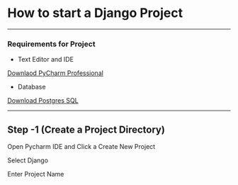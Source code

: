 # How to start a  Django Project
___

### Requirements for Project

 * Text Editor and IDE
 
[Downlaod PyCharm Professional](https://www.jetbrains.com/pycharm/)
 * Database 

[Download Postgres SQL](https://www.postgresql.org/)

---
##  Step -1  (Create a Project Directory)

Open Pycharm IDE  and Click a Create New Project 

Select Django 

Enter Project Name


